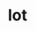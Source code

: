 ---
category: 3-letters
denotation: null
name: lot
reference_link: https://www.etymonline.com/word/lot
root_language: null
root_name: null
title: lot
type: free
word_sums:
- respelling: lot
  sum: 'Lot + '
---